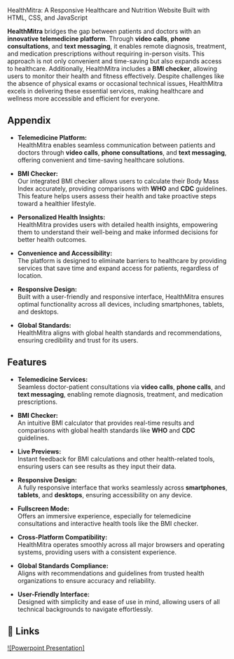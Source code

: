 
HealthMitra: A Responsive Healthcare and Nutrition Website Built with HTML, CSS, and JavaScript

**HealthMitra** bridges the gap between patients and doctors with an **innovative telemedicine platform**. Through **video calls**, **phone consultations**, and **text messaging**, it enables remote diagnosis, treatment, and medication prescriptions without requiring in-person visits. This approach is not only convenient and time-saving but also expands access to healthcare. Additionally, HealthMitra includes a **BMI checker**, allowing users to monitor their health and fitness effectively. Despite challenges like the absence of physical exams or occasional technical issues, HealthMitra excels in delivering these essential services, making healthcare and wellness more accessible and efficient for everyone.




## Appendix


- **Telemedicine Platform:**  
  HealthMitra enables seamless communication between patients and doctors through **video calls**, **phone consultations**, and **text messaging**, offering convenient and time-saving healthcare solutions.  

- **BMI Checker:**  
  Our integrated BMI checker allows users to calculate their Body Mass Index accurately, providing comparisons with **WHO** and **CDC** guidelines. This feature helps users assess their health and take proactive steps toward a healthier lifestyle.  

- **Personalized Health Insights:**  
  HealthMitra provides users with detailed health insights, empowering them to understand their well-being and make informed decisions for better health outcomes.  

- **Convenience and Accessibility:**  
  The platform is designed to eliminate barriers to healthcare by providing services that save time and expand access for patients, regardless of location.    

- **Responsive Design:**  
  Built with a user-friendly and responsive interface, HealthMitra ensures optimal functionality across all devices, including smartphones, tablets, and desktops.  

- **Global Standards:**  
  HealthMitra aligns with global health standards and recommendations, ensuring credibility and trust for its users.  



## Features

- **Telemedicine Services:**  
  Seamless doctor-patient consultations via **video calls**, **phone calls**, and **text messaging**, enabling remote diagnosis, treatment, and medication prescriptions.  

- **BMI Checker:**  
  An intuitive BMI calculator that provides real-time results and comparisons with global health standards like **WHO** and **CDC** guidelines.  

- **Live Previews:**  
  Instant feedback for BMI calculations and other health-related tools, ensuring users can see results as they input their data.  

- **Responsive Design:**  
  A fully responsive interface that works seamlessly across **smartphones**, **tablets**, and **desktops**, ensuring accessibility on any device.  

- **Fullscreen Mode:**  
  Offers an immersive experience, especially for telemedicine consultations and interactive health tools like the BMI checker.  

- **Cross-Platform Compatibility:**  
  HealthMitra operates smoothly across all major browsers and operating systems, providing users with a consistent experience.  

- **Global Standards Compliance:**  
  Aligns with recommendations and guidelines from trusted health organizations to ensure accuracy and reliability.  

- **User-Friendly Interface:**  
  Designed with simplicity and ease of use in mind, allowing users of all technical backgrounds to navigate effortlessly.  



## 🔗 Links

[![Powerpoint Presentation]](https://docs.google.com/presentation/d/1fh6LmdBeR7ngwBShgFWdYR7s7Entr0JB/edit?usp=sharing&ouid=112127923263024211774&rtpof=true&sd=true)

